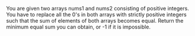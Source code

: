 You are given two arrays nums1 and nums2 consisting of positive integers.
You have to replace all the 0's in both arrays with strictly positive integers such that the sum of elements of both arrays becomes equal.
Return the minimum equal sum you can obtain, or -1 if it is impossible.

